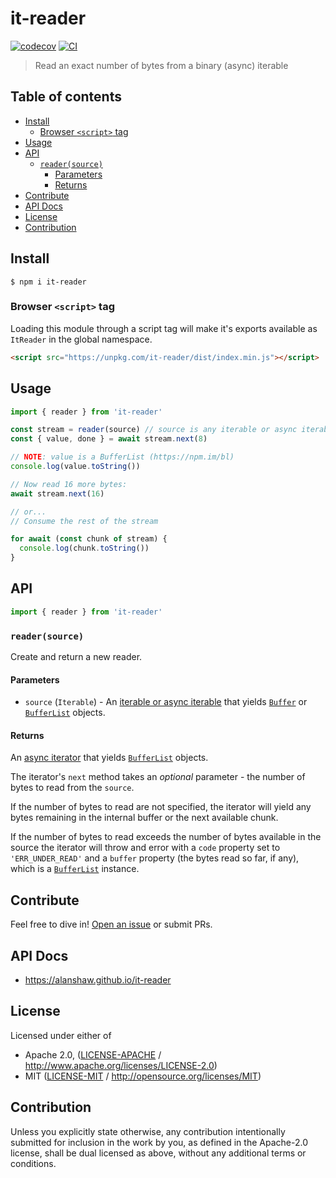 # it-reader <!-- omit in toc -->

[![codecov](https://img.shields.io/codecov/c/github/alanshaw/it-reader.svg?style=flat-square)](https://codecov.io/gh/alanshaw/it-reader)
[![CI](https://img.shields.io/github/actions/workflow/status/alanshaw/it-reader/js-test-and-release.yml?branch=master\&style=flat-square)](https://github.com/alanshaw/it-reader/actions/workflows/js-test-and-release.yml?query=branch%3Amaster)

> Read an exact number of bytes from a binary (async) iterable

## Table of contents <!-- omit in toc -->

- [Install](#install)
  - [Browser `<script>` tag](#browser-script-tag)
- [Usage](#usage)
- [API](#api)
  - [`reader(source)`](#readersource)
    - [Parameters](#parameters)
    - [Returns](#returns)
- [Contribute](#contribute)
- [API Docs](#api-docs)
- [License](#license)
- [Contribution](#contribution)

## Install

```console
$ npm i it-reader
```

### Browser `<script>` tag

Loading this module through a script tag will make it's exports available as `ItReader` in the global namespace.

```html
<script src="https://unpkg.com/it-reader/dist/index.min.js"></script>
```

## Usage

```js
import { reader } from 'it-reader'

const stream = reader(source) // source is any iterable or async iterable
const { value, done } = await stream.next(8)

// NOTE: value is a BufferList (https://npm.im/bl)
console.log(value.toString())

// Now read 16 more bytes:
await stream.next(16)

// or...
// Consume the rest of the stream

for await (const chunk of stream) {
  console.log(chunk.toString())
}
```

## API

```js
import { reader } from 'it-reader'
```

### `reader(source)`

Create and return a new reader.

#### Parameters

- `source` (`Iterable`) - An [iterable or async iterable](https://developer.mozilla.org/en-US/docs/Web/JavaScript/Reference/Iteration_protocols) that yields [`Buffer`](https://npm.im/buffer) or [`BufferList`](https://npm.im/bl) objects.

#### Returns

An [async iterator](https://developer.mozilla.org/en-US/docs/Web/JavaScript/Reference/Iteration_protocols#The_iterator_protocol) that yields [`BufferList`](https://npm.im/bl) objects.

The iterator's `next` method takes an *optional* parameter - the number of bytes to read from the `source`.

If the number of bytes to read are not specified, the iterator will yield any bytes remaining in the internal buffer or the next available chunk.

If the number of bytes to read exceeds the number of bytes available in the source the iterator will throw and error with a `code` property set to `'ERR_UNDER_READ'` and a `buffer` property (the bytes read so far, if any), which is a [`BufferList`](https://npm.im/bl) instance.

## Contribute

Feel free to dive in! [Open an issue](https://github.com/alanshaw/it-reader/issues/new) or submit PRs.

## API Docs

- <https://alanshaw.github.io/it-reader>

## License

Licensed under either of

- Apache 2.0, ([LICENSE-APACHE](LICENSE-APACHE) / <http://www.apache.org/licenses/LICENSE-2.0>)
- MIT ([LICENSE-MIT](LICENSE-MIT) / <http://opensource.org/licenses/MIT>)

## Contribution

Unless you explicitly state otherwise, any contribution intentionally submitted for inclusion in the work by you, as defined in the Apache-2.0 license, shall be dual licensed as above, without any additional terms or conditions.
